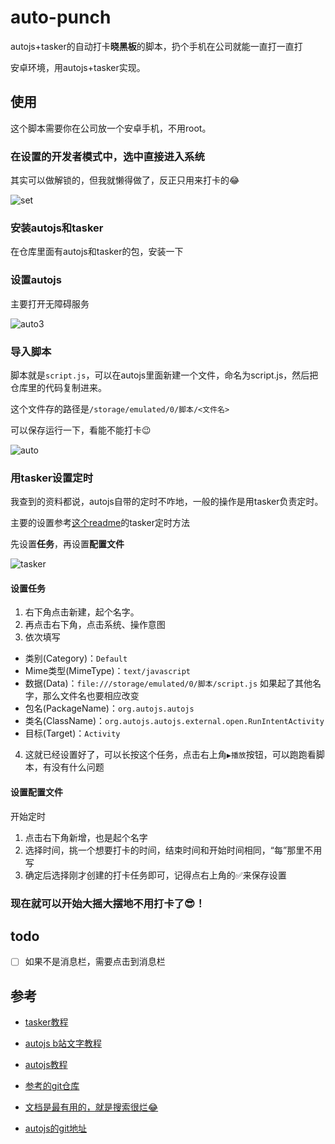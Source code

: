 # auto-punch
autojs+tasker的自动打卡**晓黑板**的脚本，扔个手机在公司就能一直打一直打

安卓环境，用autojs+tasker实现。

## 使用

这个脚本需要你在公司放一个安卓手机，不用root。

### 在设置的开发者模式中，选中直接进入系统

其实可以做解锁的，但我就懒得做了，反正只用来打卡的😂

![set](https://tva1.sinaimg.cn/large/006y8mN6gy1g7f1axqn8kj30u01hc0x1.jpg)

### 安装autojs和tasker

在仓库里面有autojs和tasker的包，安装一下

### 设置autojs

主要打开无障碍服务

![auto3](https://tva1.sinaimg.cn/large/006y8mN6gy1g7ezim97psj30u01hc446.jpg)

### 导入脚本

脚本就是`script.js`，可以在autojs里面新建一个文件，命名为script.js，然后把仓库里的代码复制进来。

这个文件存的路径是`/storage/emulated/0/脚本/<文件名>`

可以保存运行一下，看能不能打卡😉

![auto](https://tva1.sinaimg.cn/large/006y8mN6gy1g7ezjnnko2j30u01hcwjn.jpg)

### 用tasker设置定时

我查到的资料都说，autojs自带的定时不咋地，一般的操作是用tasker负责定时。

主要的设置参考[这个readme](https://github.com/e1399579/autojs/blob/master/README.md)的tasker定时方法



先设置**任务**，再设置**配置文件**

![tasker](https://tva1.sinaimg.cn/large/006y8mN6gy1g7f1b8ykynj30u01hcq4x.jpg)

#### 设置任务

1. 右下角点击新建，起个名字。
2. 再点击右下角，点击系统、操作意图
3. 依次填写

- 类别(Category)：`Default`
- Mime类型(MimeType)：`text/javascript`
- 数据(Data)：`file:///storage/emulated/0/脚本/script.js`
  如果起了其他名字，那么文件名也要相应改变
- 包名(PackageName)：`org.autojs.autojs`
- 类名(ClassName)：`org.autojs.autojs.external.open.RunIntentActivity`
- 目标(Target)：`Activity`

4. 这就已经设置好了，可以长按这个任务，点击右上角`▶播放`按钮，可以跑跑看脚本，有没有什么问题

#### 设置配置文件

开始定时

1. 点击右下角新增，也是起个名字
2. 选择时间，挑一个想要打卡的时间，结束时间和开始时间相同，“每”那里不用写
3. 确定后选择刚才创建的打卡任务即可，记得点右上角的✅来保存设置

### 现在就可以开始大摇大摆地不用打卡了😎！

## todo

- [ ] 如果不是消息栏，需要点击到消息栏

## 参考

- [tasker教程](http://tieba.baidu.com/p/5288908002?share=9105&fr=share&see_lz=0)

- [autojs b站文字教程](https://www.bilibili.com/read/cv1328014)

- [autojs教程](https://blog.csdn.net/QiHsMing/article/details/86762007)

- [参考的git仓库](https://github.com/e1399579/autojs/blob/master/README.md)

- [文档是最有用的，就是搜索很烂😂](https://hyb1996.github.io/AutoJs-Docs/#/widgetsBasedAutomation)

- [autojs的git地址](https://github.com/hyb1996/Auto.js?files=1)